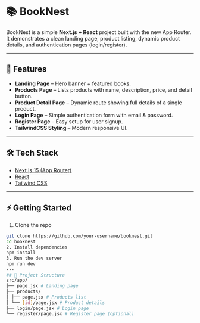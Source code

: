 # 📚 BookNest

BookNest is a simple **Next.js + React** project built with the new App Router.  
It demonstrates a clean landing page, product listing, dynamic product details, and authentication pages (login/register).

---

## 🚀 Features
- **Landing Page** – Hero banner + featured books.
- **Products Page** – Lists products with name, description, price, and detail button.
- **Product Detail Page** – Dynamic route showing full details of a single product.
- **Login Page** – Simple authentication form with email & password.
- **Register Page** – Easy setup for user signup.
- **TailwindCSS Styling** – Modern responsive UI.

---

## 🛠️ Tech Stack
- [Next.js 15 (App Router)](https://nextjs.org/)
- [React](https://reactjs.org/)
- [Tailwind CSS](https://tailwindcss.com/)
---

## ⚡ Getting Started

1. Clone the repo
```bash
git clone https://github.com/your-username/booknest.git
cd booknest
2. Install dependencies
npm install
3. Run the dev server
npm run dev
---
## 📂 Project Structure
src/app/
├── page.jsx # Landing page
├── products/
│ ├── page.jsx # Products list
│ └── [id]/page.jsx # Product details
├── login/page.jsx # Login page
└── register/page.jsx # Register page (optional)
